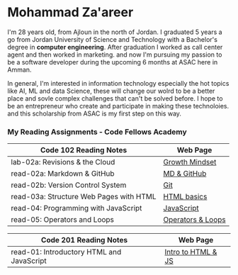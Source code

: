 # Mohammad Za'areer
I'm 28 years old, from Ajloun in the north of Jordan. I graduated 5 years a go from Jordan University of Science and Technology with a Bachelor's degree in **computer engineering**. After graduation I worked as call center agent and then worked in marketing. and now I'm pursuing my passion to be a software developer during the upcoming 6 months at ASAC here in Amman.

In general, I'm interested in information technology especially the hot topics like AI, ML and data Science,  these will change our wolrd to be a better place and sovle complex challenges that can't be solved before. I hope to be an entrepreneur who create and participate in making these technoloies. and this scholarship from ASAC is my first step on this way.

### My Reading Assignments - Code Fellows Academy

|Code 102 Reading Notes|Web Page|
|---------|----------|
|lab-02a: Revisions & the Cloud|[Growth Mindset](./lab-02a.md)|
|read-02a: Markdown & GitHub|[MD & GitHub](./read-02a.md)|
|read-02b: Version Control System|[Git](./read-02b.md)|
|read-03a: Structure Web Pages with HTML|[HTML basics](./read-03a.md)|
|read-04: Programming with JavaScript|[JavaScript](./read-04.md)|
|read-05: Operators and Loops|[Operators & Loops](./read-05.md)|


|Code 201 Reading Notes|Web Page|
|---------|----------|
|read-01: Introductory HTML and JavaScript|[Intro to HTML & JS](./read-01.md)|